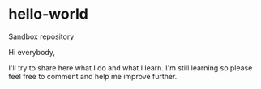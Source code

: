 # hello-world
Sandbox repository

Hi everybody,

I'll try to share here what I do and what I learn. 
I'm still learning so please feel free to comment and help me improve further.
